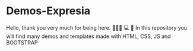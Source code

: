 # Demos-Expresia
Hello, thank you very much for being here. 👩🏽‍💻 💻 🚀
In this repository you will find many demos and templates made with HTML, CSS, JS and BOOTSTRAP